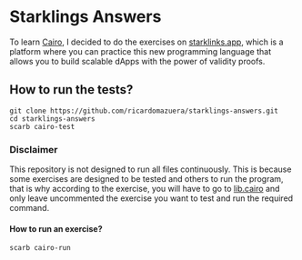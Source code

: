 
# Starklings Answers

To learn [Cairo](https://www.cairo-lang.org/), I decided to do the exercises on [starklinks.app](https://starklings.app/), which is a platform where you can practice this new programming language that allows you to build scalable dApps with the power of validity proofs.

## How to run the tests?

    git clone https://github.com/ricardomazuera/starklings-answers.git
    cd starklings-answers
    scarb cairo-test

### Disclaimer
This repository is not designed to run all files continuously. This is because some exercises are designed to be tested and others to run the program, that is why according to the exercise, you will have to go to [lib.cairo](https://github.com/ricardomazuera/starklings-answers/blob/main/src/lib.cairo) and only leave uncommented the exercise you want to test and run the required command. 

#### How to run an exercise?

    scarb cairo-run




 